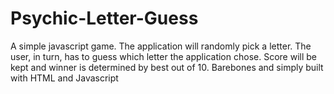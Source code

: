 # Psychic-Letter-Guess
A simple javascript game. The application will randomly pick a letter. The user, in turn, has to guess which letter the application chose. Score will be kept and winner is determined by best out of 10. Barebones and simply built with HTML and Javascript
